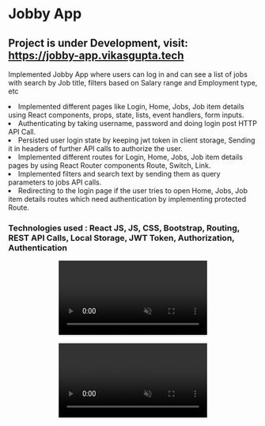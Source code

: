 # Jobby App

 ## Project is under Development, visit: https://jobby-app.vikasgupta.tech
 
  
Implemented Jobby App where users can log in and can see a list of jobs with
search by Job title, filters based on Salary range and Employment type, etc
<li>Implemented different pages like Login, Home, Jobs, Job item details
using React components, props, state, lists, event handlers, form inputs.</li>
<li>Authenticating by taking username, password and doing login post HTTP
API Call.</li>
<li>Persisted user login state by keeping jwt token in client storage, Sending
it in headers of further API calls to authorize the user.</li>
<li>Implemented different routes for Login, Home, Jobs, Job item details
pages by using React Router components Route, Switch, Link.</li>
<li>Implemented filters and search text by sending them as query parameters
to jobs API calls.</li>
<li>Redirecting to the login page if the user tries to open Home, Jobs, Job
item details routes which need authentication by implementing protected
Route.</li>



### Technologies used : React JS, JS, CSS, Bootstrap, Routing, REST API Calls, Local Storage, JWT Token, Authorization, Authentication
  




















<div style="text-align: center;">
  <video style="max-width:80%;box-shadow:0 2.8px 2.2px rgba(0, 0, 0, 0.12);outline:none;" loop="true" autoplay="autoplay" controls="controls" muted>
    <source src="https://assets.ccbp.in/frontend/content/react-js/jobby-app-success-output-v0.mp4" type="video/mp4">
  </video>
</div>
<br/>



<div style="text-align: center;">
  <video style="max-width:80%;box-shadow:0 2.8px 2.2px rgba(0, 0, 0, 0.12);outline:none;" loop="true" autoplay="autoplay" controls="controls" muted>
    <source src="https://assets.ccbp.in/frontend/content/react-js/jobby-app-failure-output-v1.mp4" type="video/mp4">
  </video>
</div>
<br/>

